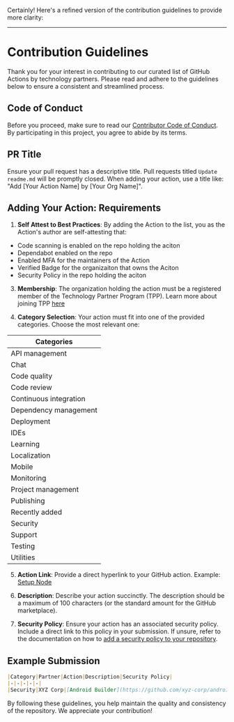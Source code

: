 Certainly! Here's a refined version of the contribution guidelines to provide more clarity:

---

# Contribution Guidelines

Thank you for your interest in contributing to our curated list of GitHub Actions by technology partners. Please read and adhere to the guidelines below to ensure a consistent and streamlined process.

## Code of Conduct
Before you proceed, make sure to read our [Contributor Code of Conduct](code-of-conduct.md). By participating in this project, you agree to abide by its terms.

## PR Title
Ensure your pull request has a descriptive title. Pull requests titled `Update readme.md` will be promptly closed. When adding your action, use a title like: "Add [Your Action Name] by [Your Org Name]".

## Adding Your Action: Requirements
1. **Self Attest to Best Practices**:
By adding the Action to the list, you as the Action's author are self-attesting that:

- Code scanning is enabled on the repo holding the aciton
- Dependabot enabled on the repo
- Enabled MFA for the maintainers of the Action
- Verified Badge for the organizaiton that owns the Aciton
- Security Policy in the repo holding the aciton
  
3.  **Membership**: The organization holding the action must be a registered member of the Technology Partner Program (TPP). Learn more about joining TPP [here](http://partner.github.com)

4. **Category Selection**: Your action must fit into one of the provided categories. Choose the most relevant one:
   
| Categories             |
|------------------------|
| API management         |
| Chat                   |
| Code quality           |
| Code review            |
| Continuous integration |
| Dependency management  |
| Deployment             |
| IDEs                   |
| Learning               |
| Localization           |
| Mobile                 |
| Monitoring             |
| Project management     |
| Publishing             |
| Recently added         |
| Security               |
| Support                |
| Testing                |
| Utilities              |



5. **Action Link**: Provide a direct hyperlink to your GitHub action. Example: [Setup Node](https://github.com/actions/setup-node)

6. **Description**: Describe your action succinctly. The description should be a maximum of 100 characters (or the standard amount for the GitHub marketplace).

7. **Security Policy**: Ensure your action has an associated security policy. Include a direct link to this policy in your submission. If unsure, refer to the documentation on how to [add a security policy to your repository](https://docs.github.com/en/code-security/getting-started/adding-a-security-policy-to-your-repository).

## Example Submission
```markdown
|Category|Partner|Action|Description|Security Policy|
|-|-|-|-|-|
|Security|XYZ Corp|[Android Builder](https://github.com/xyz-corp/android-builder)|A powerful Android build automation tool|[Security Policy](https://github.com/xyz-corp/android-builder/blob/main/SECURITY.md)|
```

By following these guidelines, you help maintain the quality and consistency of the repository. We appreciate your contribution!
